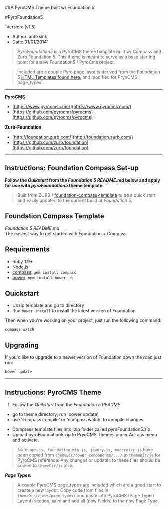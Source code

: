 ##A PyroCMS Theme built w/ Foundation 5

#PyroFoundation5  
	
`Version: (v1.5)  
- Author: antiksink  
- Date: 01/01/2014`  

>*PyroFoundation5* is a PyroCMS theme template built w/ Compass and Zurb Foundation 5. This theme is meant to serve as a base starting point for a new Foundation5 / PyroCms project.  

>Included are a couple Pyro page layouts derived from the Foundation 5 [HTML Templates found here.](foundation.zurb.com/templates.html) and modified for PryoCMS page_types.

---
  
**PyroCMS**  
	
 - [https://www.pyrocms.com/](https://www.pyrocms.com/)  
 - [https://github.com/pyrocms/pyrocms](https://github.com/pyrocms/pyrocms)

**Zurb-Foundation**  

 - [http://foundation.zurb.com/](http://foundation.zurb.com/) 
 - [https://github.com/zurb/foundation](https://github.com/zurb/foundation)  
 
---  
## Instructions: Foundation Compass Set-up  
  
**Follow the _Quikstart_ from the _Foundation 5 README.md_ below and apply for use with _pyroFoundation5_ theme template.**  

> Built from ZURB / [foundation-compass-template](https://github.com/zurb/foundation-compass-template/archive/master.zip) to be a quick start and easily updated to the current build of _Foundation 5_.

## Foundation Compass Template
_Foundation 5 README.md_  
The easiest way to get started with Foundation + Compass.

## Requirements

  * Ruby 1.9+
  * [Node.js](http://nodejs.org)
  * [compass](http://compass-style.org/): `gem install compass`
  * [bower](http://bower.io): `npm install bower -g`

## Quickstart

  * Unzip template and go to directory
  * Run `bower install` to install the latest version of Foundation
  
Then when you're working on your project, just run the following command:

```bash
compass watch
```

## Upgrading

If you'd like to upgrade to a newer version of Foundation down the road just run:

```bash
bower update
```

---

## Instructions: PyroCMS Theme  

1. Follow the _Quikstart_ from the _Foundation 5 README_ 
 - go to theme directory, run 'bower update' 
 - use 'compass compile' or 'compass watch' to compile changes 
* Compress template files into .zip folder called pyroFoundation5.zip  
* Upload pyroFoundation5.zip to PryoCMS Themes under Ad-ons menu and activate.  

> Note: `app.js, foundation.min.js, jquery.js, modernizr.js` have been copied from `themeDir/bower_components/.../` to `themeDir/js` for PyroCMS reference.
Any changes or updates to these files should be copied to `themeDir/js` also.

***Page Types:***  

>A couple PyroCMS page_types are included which are a good start to create a new layout. Copy code from files in `themeDir/views/page_types/` and paste into PyroCMS (Page Type / Layout) section, save and add all (new Fields) to the new Page Type.  




